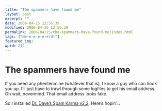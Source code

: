 ```yaml
---
title: "The spammers have found me"
layout: post
excerpt: ""
date: 2006-04-25 12:56:39
modified: 2006-04-25 12:56:39
permalink: 2006/04/25/the-spammers-have-found-me/index.html
tags: ["Ne-e-e-e-e-erd!"]
featured_img: 
wpid: 212
---
```


# The spammers have found me

If you need any phenterimine (whatever that is), I know a guy who can hook you up. I’ll just have to trawl through some logfiles to get his email address. Oh wait, nevermind. That email address looks fake.

So I installed [Dr. Dave’s Spam Karma v2.2](http://unknowngenius.com/blog/wordpress/spam-karma/). Here’s hopin’…